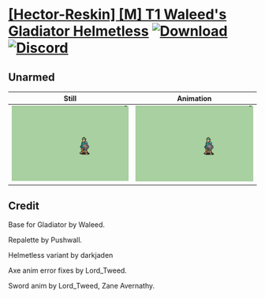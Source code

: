 # [\[Hector-Reskin\] \[M\] T1 Waleed's Gladiator Helmetless](./) [![Download](https://img.shields.io/badge/Download--red?style=social&logo=github)](https://minhaskamal.github.io/DownGit/#/home?url=https://github.com/Klokinator/FE-Repo/tree/main/Battle%20Animations%2FInfantry%20-%20(Axe)%20Brigs%2C%20Pirates%2C%20Zerkers%2F%5BHector-Reskin%5D%20%5BM%5D%20T1%20Waleed's%20Gladiator%20Helmetless%2F8.%20Unarmed) [![Discord](https://img.shields.io/badge/Discord--blue?style=social&logo=discord)](https://discord.gg/C7VNGnyTPA)

## Unarmed

| Still | Animation |
| :---: | :-------: |
| ![Unarmed still](./Unarmed_000.png) | ![Unarmed](./Unarmed.gif) |

## Credit

Base for Gladiator by Waleed.

Repalette by Pushwall.

Helmetless variant by darkjaden

Axe anim error fixes by Lord_Tweed.

Sword anim by Lord_Tweed, Zane Avernathy.
